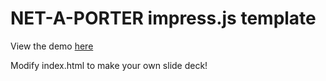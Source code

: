 NET-A-PORTER impress.js template
================================

View the demo [here](http://sas02-dev.dave.net-a-porter.com/slidedecks/nap-impress-template/index.html)

Modify index.html to make your own slide deck!

